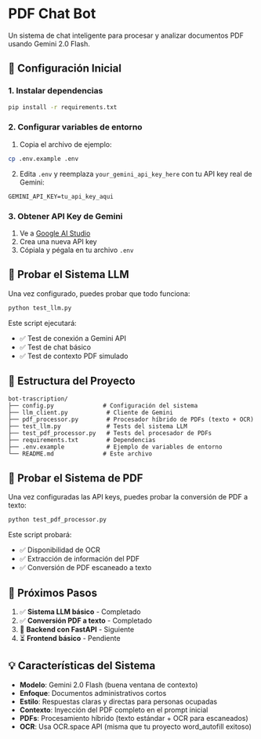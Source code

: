 # PDF Chat Bot

Un sistema de chat inteligente para procesar y analizar documentos PDF usando Gemini 2.0 Flash.

## 🚀 Configuración Inicial

### 1. Instalar dependencias

```bash
pip install -r requirements.txt
```

### 2. Configurar variables de entorno

1. Copia el archivo de ejemplo:
```bash
cp .env.example .env
```

2. Edita `.env` y reemplaza `your_gemini_api_key_here` con tu API key real de Gemini:
```
GEMINI_API_KEY=tu_api_key_aqui
```

### 3. Obtener API Key de Gemini

1. Ve a [Google AI Studio](https://makersuite.google.com/app/apikey)
2. Crea una nueva API key
3. Cópiala y pégala en tu archivo `.env`

## 🧪 Probar el Sistema LLM

Una vez configurado, puedes probar que todo funciona:

```bash
python test_llm.py
```

Este script ejecutará:
- ✅ Test de conexión a Gemini API
- ✅ Test de chat básico
- ✅ Test de contexto PDF simulado

## 📁 Estructura del Proyecto

```
bot-trascription/
├── config.py              # Configuración del sistema
├── llm_client.py           # Cliente de Gemini
├── pdf_processor.py        # Procesador híbrido de PDFs (texto + OCR)
├── test_llm.py             # Tests del sistema LLM
├── test_pdf_processor.py   # Tests del procesador de PDFs
├── requirements.txt        # Dependencias
├── .env.example            # Ejemplo de variables de entorno
└── README.md              # Este archivo
```

## 🧪 Probar el Sistema de PDF

Una vez configuradas las API keys, puedes probar la conversión de PDF a texto:

```bash
python test_pdf_processor.py
```

Este script probará:
- ✅ Disponibilidad de OCR
- ✅ Extracción de información del PDF
- ✅ Conversión de PDF escaneado a texto

## 🔧 Próximos Pasos

1. ✅ **Sistema LLM básico** - Completado
2. ✅ **Conversión PDF a texto** - Completado
3. 🔄 **Backend con FastAPI** - Siguiente
4. ⏳ **Frontend básico** - Pendiente

## 💡 Características del Sistema

- **Modelo**: Gemini 2.0 Flash (buena ventana de contexto)
- **Enfoque**: Documentos administrativos cortos
- **Estilo**: Respuestas claras y directas para personas ocupadas
- **Contexto**: Inyección del PDF completo en el prompt inicial
- **PDFs**: Procesamiento híbrido (texto estándar + OCR para escaneados)
- **OCR**: Usa OCR.space API (misma que tu proyecto word_autofill exitoso)
